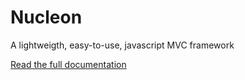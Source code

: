 # Nucleon
A lightweigth, easy-to-use, javascript MVC framework

[Read the full documentation](https://moduleon.com/nucleon/getting-started)
